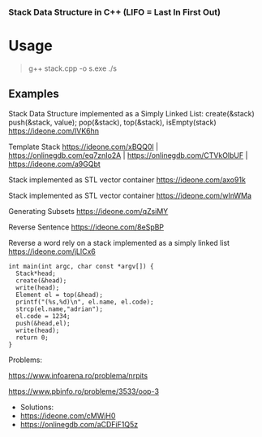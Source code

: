 ### Stack Data Structure in C++ (LIFO = Last In First Out)

# Usage
  >g++ stack.cpp -o s.exe
  >./s
>
##  Examples

Stack Data Structure implemented as a Simply Linked List: create(&stack) push(&stack, value); pop(&stack), top(&stack), isEmpty(stack) https://ideone.com/IVK6hn 

Template Stack https://ideone.com/xBQQ0l | https://onlinegdb.com/eq7znIo2A | https://onlinegdb.com/CTVkOlbUF | https://ideone.com/a9GQbt

Stack implemented as STL vector<string> container https://ideone.com/axo91k

Stack implemented as STL vector<int> container  https://ideone.com/wInWMa

Generating Subsets https://ideone.com/qZsiMY

Reverse Sentence https://ideone.com/8eSpBP

Reverse a word rely on a stack implemented as a simply linked list https://ideone.com/jLlCx6
```
int main(int argc, char const *argv[]) {
  Stack*head;
  create(&head);
  write(head);
  Element el = top(&head);
  printf("(%s,%d)\n", el.name, el.code);
  strcp(el.name,"adrian");
  el.code = 1234;
  push(&head,el);
  write(head);
  return 0;
}
```

Problems:

https://www.infoarena.ro/problema/nrpits

https://www.pbinfo.ro/probleme/3533/oop-3 
* Solutions: 
* https://ideone.com/cMWjH0 
* https://onlinegdb.com/aCDFiF1Q5z
